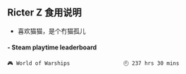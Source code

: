## Ricter Z 食用说明
- 喜欢猫猫，是个冇猫孤儿

<!-- steam-box start -->
#### - Steam playtime leaderboard
```text
🎮 World of Warships                 🕘 237 hrs 30 mins
```
<!-- Powered by https://github.com/YouEclipse/steam-box . -->
<!-- steam-box end -->
